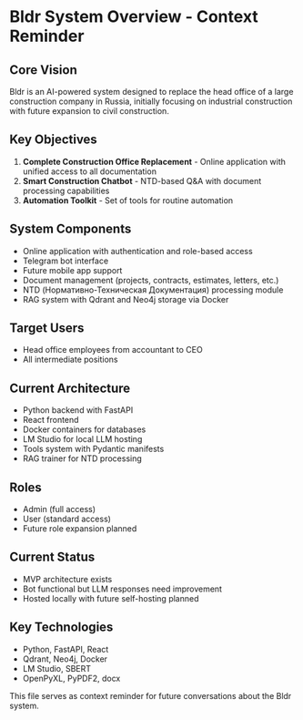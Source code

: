 # Bldr System Overview - Context Reminder

## Core Vision
Bldr is an AI-powered system designed to replace the head office of a large construction company in Russia, initially focusing on industrial construction with future expansion to civil construction.

## Key Objectives
1. **Complete Construction Office Replacement** - Online application with unified access to all documentation
2. **Smart Construction Chatbot** - NTD-based Q&A with document processing capabilities
3. **Automation Toolkit** - Set of tools for routine automation

## System Components
- Online application with authentication and role-based access
- Telegram bot interface
- Future mobile app support
- Document management (projects, contracts, estimates, letters, etc.)
- NTD (Нормативно-Техническая Документация) processing module
- RAG system with Qdrant and Neo4j storage via Docker

## Target Users
- Head office employees from accountant to CEO
- All intermediate positions

## Current Architecture
- Python backend with FastAPI
- React frontend
- Docker containers for databases
- LM Studio for local LLM hosting
- Tools system with Pydantic manifests
- RAG trainer for NTD processing

## Roles
- Admin (full access)
- User (standard access)
- Future role expansion planned

## Current Status
- MVP architecture exists
- Bot functional but LLM responses need improvement
- Hosted locally with future self-hosting planned

## Key Technologies
- Python, FastAPI, React
- Qdrant, Neo4j, Docker
- LM Studio, SBERT
- OpenPyXL, PyPDF2, docx

This file serves as context reminder for future conversations about the Bldr system.